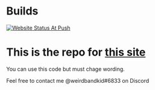 # Builds
[![Website Status At Push](https://github.com/weirdbandkid/weirdbandkid.github.io/actions/workflows/main.yml/badge.svg)](https://github.com/weirdbandkid/weirdbandkid.github.io/actions/workflows/main.yml)


# This is the repo for [this site](https://www.weirdbandkid.tk)
You can use this code but must chage wording.

Feel free to contact me @weirdbandkid#6833 on Discord
